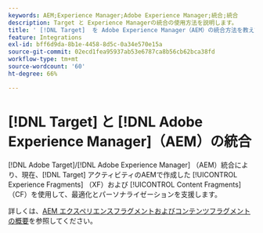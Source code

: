 ```yaml
---
keywords: AEM;Experience Manager;Adobe Experience Manager;統合;統合
description: Target と Experience Managerの統合の使用方法を説明します。
title: ' [!DNL Target]  を Adobe Experience Manager（AEM）の統合方法を教えてください。'
feature: Integrations
exl-id: bff6d9da-8b1e-4458-8d5c-0a34e570e15a
source-git-commit: 02ecd1fea95937ab53e6787ca8b56cb62bca38fd
workflow-type: tm+mt
source-wordcount: '60'
ht-degree: 66%

---
```


# [!DNL Target] と [!DNL Adobe Experience Manager]（AEM）の統合

[!DNL Adobe Target]/[!DNL Adobe Experience Manager] （AEM）統合により、現在、[!DNL Target] アクティビティのAEMで作成した [!UICONTROL Experience Fragments] （XF）および [!UICONTROL Content Fragments] （CF）を使用して、最適化とパーソナライゼーションを支援します。

詳しくは、[AEM エクスペリエンスフラグメントおよびコンテンツフラグメントの概要](/help/main/c-integrating-target-with-mac/aem/aem-experience-and-content-fragments.md)を参照してください。
